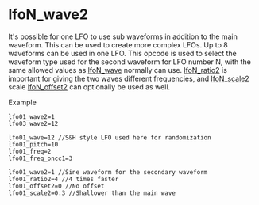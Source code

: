---
---
# lfoN_wave2

It's possible for one LFO to use sub waveforms in addition to the main waveform.
This can be used to create more complex LFOs. Up to 8 waveforms can be used in
one LFO. This opcode is used to select the waveform type used for the second
waveform for LFO number N, with the same allowed values as [lfoN_wave](lfoN_wave)
normally can use. [lfoN_ratio2](lfoN_ratio2) is important for giving the
two waves different frequencies, and [lfoN_scale2](lfoN_scale2) scale
[lfoN_offset2](lfoN_offset2) can optionally be used as well.

Example

```
lfo01_wave2=1
lfo03_wave2=12
```

```
lfo01_wave=12 //S&H style LFO used here for randomization
lfo01_pitch=10
lfo01_freq=2
lfo01_freq_oncc1=3

lfo01_wave2=1 //Sine waveform for the secondary waveform
lfo01_ratio2=4 //4 times faster
lfo01_offset2=0 //No offset
lfo01_scale2=0.3 //Shallower than the main wave
```

